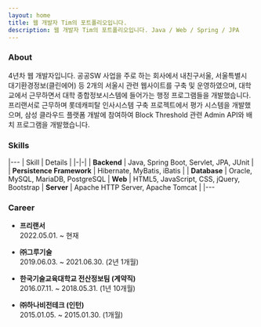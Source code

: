 ```yaml
---
layout: home
title: 웹 개발자 Tim의 포트폴리오입니다.
description: 웹 개발자 Tim의 포트폴리오입니다. Java / Web / Spring / JPA
---
```


### About
4년차 웹 개발자입니다. 공공SW 사업을 주로 하는 회사에서 내친구서울, 서울특별시 대기환경정보(클린에어) 등 2개의 서울시 관련 웹사이트를 구축 및 운영하였으며, 대학교에서 근무하면서 대학 종합정보시스템에 들어가는 행정 프로그램들을 개발했습니다.프리랜서로 근무하며 롯데캐피탈 인사시스템 구축 프로젝트에서 평가 시스템을 개발했으며, 삼성 클라우드 플랫폼 개발에
참여하여 Block Threshold 관련 Admin API와 배치 프로그램을 개발했습니다.

### Skills

|---
| Skill | Details | 
|-|-|
| **Backend** | Java, Spring Boot, Servlet, JPA, JUnit |
| **Persistence Framework** | Hibernate, MyBatis, iBatis |
| **Database** | Oracle, MySQL, MariaDB, PostgreSQL
| **Web** | HTML5, JavaScript, CSS, jQuery, Bootstrap
| **Server** | Apache HTTP Server, Apache Tomcat |
|---


### Career
* **프리랜서**<br>
	2022.05.01. ~ 현재

* **㈜그루기술**<br>
	2019.06.03. ~ 2021.06.30. (2년 1개월)

* **한국기술교육대학교 전산정보팀 (계약직)**<br>
	2016.07.11. ~ 2018.05.31. (1년 10개월)

* **㈜하나비전테크 (인턴)**<br>
	2015.01.05. ~ 2015.01.30. (1개월)

